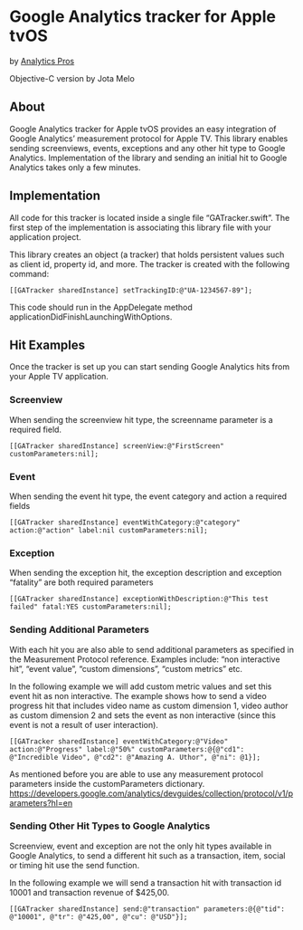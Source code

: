 # Google Analytics tracker for Apple tvOS
by [Analytics Pros](https://www.analyticspros.com)

Objective-C version by Jota Melo
## About
Google Analytics tracker for Apple tvOS provides an easy integration of Google Analytics’ measurement protocol for Apple TV. This library enables sending screenviews, events, exceptions and any other hit type to Google Analytics. Implementation of the library and sending an initial hit to Google Analytics takes only a few minutes.

## Implementation
All code for this tracker is located inside a single file “GATracker.swift”. The first step of the implementation is associating this library file with your application project.

This library creates an object (a tracker) that holds persistent values such as client id, property id, and more. The tracker is created with the following command:
```
[[GATracker sharedInstance] setTrackingID:@"UA-1234567-89"];
```
This code should run in the AppDelegate method applicationDidFinishLaunchingWithOptions.

## Hit Examples
Once the tracker is set up you can start sending Google Analytics hits from your Apple TV application.
### Screenview
When sending the screenview hit type, the screenname parameter is a required field.
```
[[GATracker sharedInstance] screenView:@"FirstScreen" customParameters:nil];
```
### Event
When sending the event hit type, the event category and action a required fields
```
[[GATracker sharedInstance] eventWithCategory:@"category" action:@"action" label:nil customParameters:nil];
```
### Exception
When sending the exception hit, the exception description and exception “fatality” are both required parameters
```
[[GATracker sharedInstance] exceptionWithDescription:@"This test failed" fatal:YES customParameters:nil];
```
### Sending Additional Parameters
With each hit you are also able to send additional parameters as specified in the Measurement Protocol reference. Examples include: “non interactive hit”, “event value”,  “custom dimensions”, “custom metrics” etc. 

In the following example we will add custom metric values and set this event hit as non interactive. The example shows how to send a video progress hit that includes video name as custom dimension 1, video author as custom dimension 2 and sets the event as non interactive (since this event is not a result of user interaction).
```
[[GATracker sharedInstance] eventWithCategory:@"Video" action:@"Progress" label:@"50%" customParameters:@{@"cd1": @"Incredible Video", @"cd2": @"Amazing A. Uthor", @"ni": @1}];
```
As mentioned before you are able to use any measurement protocol parameters inside the customParameters dictionary.
https://developers.google.com/analytics/devguides/collection/protocol/v1/parameters?hl=en

### Sending Other Hit Types to Google Analytics
Screenview, event and exception are not the only hit types available in Google Analytics, to send a different hit such as a transaction, item, social or timing hit use the send function.

In the following example we will send a transaction hit with transaction id 10001 and transaction revenue of $425,00.
```
[[GATracker sharedInstance] send:@"transaction" parameters:@{@"tid": @"10001", @"tr": @"425,00", @"cu": @"USD"}];
```

